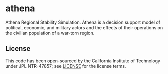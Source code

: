 athena
======

Athena Regional Stability Simulation.  Athena is a decision support model of political, economic, and military actors and the effects of their operations on the civilian population of a war-torn region.

## License

This code has been open-sourced by the California Institute of Technology under JPL NTR-47857; see [LICENSE](LICENSE) for the license terms.

